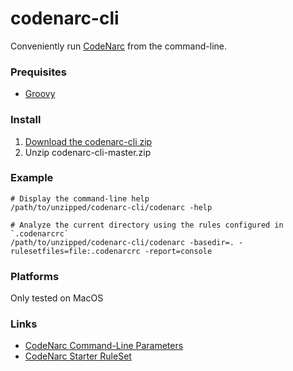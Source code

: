 # codenarc-cli
Conveniently run [CodeNarc](https://codenarc.github.io/CodeNarc/) from the command-line.

### Prequisites

* [Groovy](http://groovy-lang.org/install.html)

### Install

1) [Download the codenarc-cli zip](https://github.com/dansomething/codenarc-cli/archive/master.zip)
2) Unzip codenarc-cli-master.zip

### Example

    # Display the command-line help
    /path/to/unzipped/codenarc-cli/codenarc -help

    # Analyze the current directory using the rules configured in `.codenarcrc`
    /path/to/unzipped/codenarc-cli/codenarc -basedir=. -rulesetfiles=file:.codenarcrc -report=console

### Platforms

Only tested on MacOS

### Links

* [CodeNarc Command-Line Parameters](https://codenarc.github.io/CodeNarc/codenarc-command-line.html)
* [CodeNarc Starter RuleSet](https://codenarc.github.io/CodeNarc/StarterRuleSet-AllRulesByCategory.groovy.txt)
